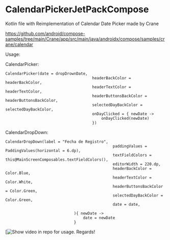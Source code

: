 # CalendarPickerJetPackCompose
Kotlin file with Reimplementation of Calendar Date Picker made by Crane

https://github.com/android/compose-samples/tree/main/Crane/app/src/main/java/androidx/compose/samples/crane/calendar

Usage:

CalendarPicker:
```
CalendarPicker(date = dropDrownDate,
                                      headerBackColor = headerBackColor,
                                      headerTextColor = headerTextColor,
                                      headerButtonsBackColor = headerButtonsBackColor,
                                      selectedDayBackColor = selectedDayBackColor,
                                      onDayClicked = { newDate ->                                          
                                          onDayClicked(newDate)
                                      })
 ```                                  
CalendarDropDown:
```
CalendarDropDown(label = "Fecha de Registro",
                                               paddingValues = PaddingValues(horizontal = 6.dp),
                                               textFieldColors = this@MainScreenComposables.textFieldColors(),
                                               editorWidth = 220.dp,
                                               headerBackColor = Color.Blue,
                                               headerTextColor = Color.White,
                                               headerButtonsBackColor = Color.Green,
                                               selectedDayBackColor = Color.Green,
                                               date = date,

                              ){ newDate ->
                                  date = newDate
                              }
```

[![Show video in repo for usage.](https://www.youtube.com/watch?v=r2m9KNps4NY)
Regards!
